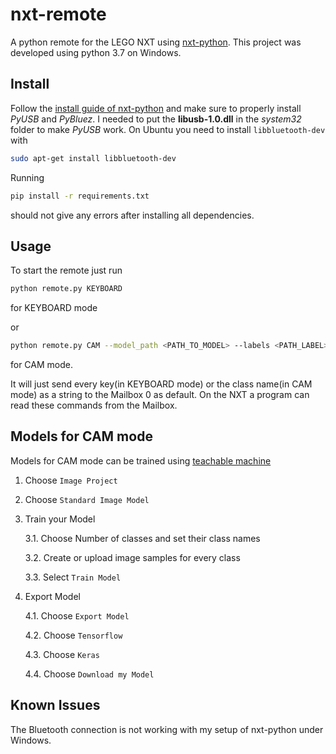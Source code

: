 # nxt-remote
A python remote for the LEGO NXT using [nxt-python](https://github.com/schodet/nxt-python). This project was developed using python 3.7 on Windows.

## Install
Follow the [install guide of nxt-python](https://github.com/schodet/nxt-python#requirements) and make sure to properly install *PyUSB* and *PyBluez*. 
I needed to put the **libusb-1.0.dll** in the *system32* folder to make *PyUSB* work.
On Ubuntu you need to install `libbluetooth-dev` with 
```bash
sudo apt-get install libbluetooth-dev
```
Running
```bash
pip install -r requirements.txt
```
should not give any errors after installing all dependencies.

## Usage
To start the remote just run

```bash
python remote.py KEYBOARD
```
for KEYBOARD mode


or
```bash
python remote.py CAM --model_path <PATH_TO_MODEL> --labels <PATH_LABEL>
```
for CAM mode.


It will just send every key(in KEYBOARD mode) or the class name(in CAM mode) as a string to the Mailbox 0 as default.
On the NXT a program can read these commands from the Mailbox.

## Models for CAM mode
Models for CAM mode can be trained using [teachable machine](https://teachablemachine.withgoogle.com/train)
1. Choose `Image Project`
2. Choose `Standard Image Model`
3. Train your Model

    3.1. Choose Number of classes and set their class names
    
    3.2. Create or upload image samples for every class
    
    3.3. Select `Train Model`

4. Export Model

    4.1. Choose `Export Model`
    
    4.2. Choose `Tensorflow`
    
    4.3. Choose `Keras`
    
    4.4. Choose `Download my Model`


## Known Issues
The Bluetooth connection is not working with my setup of nxt-python under Windows.
